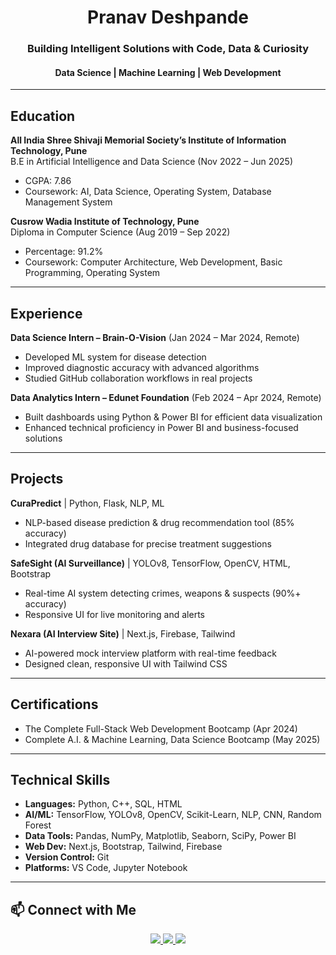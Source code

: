 <h1 align="center">Pranav Deshpande</h1>
<h3 align="center">Building Intelligent Solutions with Code, Data & Curiosity</h3>
<h4 align="center">Data Science | Machine Learning | Web Development</h4>

---

## Education

**All India Shree Shivaji Memorial Society’s Institute of Information Technology, Pune**  
B.E in Artificial Intelligence and Data Science (Nov 2022 – Jun 2025)  
- CGPA: 7.86  
- Coursework: AI, Data Science, Operating System, Database Management System  

**Cusrow Wadia Institute of Technology, Pune**  
Diploma in Computer Science (Aug 2019 – Sep 2022)  
- Percentage: 91.2%  
- Coursework: Computer Architecture, Web Development, Basic Programming, Operating System  

---

## Experience

**Data Science Intern – Brain-O-Vision** (Jan 2024 – Mar 2024, Remote)  
- Developed ML system for disease detection  
- Improved diagnostic accuracy with advanced algorithms  
- Studied GitHub collaboration workflows in real projects  

**Data Analytics Intern – Edunet Foundation** (Feb 2024 – Apr 2024, Remote)  
- Built dashboards using Python & Power BI for efficient data visualization  
- Enhanced technical proficiency in Power BI and business-focused solutions  

---

## Projects

**CuraPredict** | Python, Flask, NLP, ML  
- NLP-based disease prediction & drug recommendation tool (85% accuracy)  
- Integrated drug database for precise treatment suggestions  

**SafeSight (AI Surveillance)** | YOLOv8, TensorFlow, OpenCV, HTML, Bootstrap  
- Real-time AI system detecting crimes, weapons & suspects (90%+ accuracy)  
- Responsive UI for live monitoring and alerts  

**Nexara (AI Interview Site)** | Next.js, Firebase, Tailwind  
- AI-powered mock interview platform with real-time feedback  
- Designed clean, responsive UI with Tailwind CSS  

---

## Certifications

- The Complete Full-Stack Web Development Bootcamp (Apr 2024)  
- Complete A.I. & Machine Learning, Data Science Bootcamp (May 2025)  

---

## Technical Skills

- **Languages:** Python, C++, SQL, HTML  
- **AI/ML:** TensorFlow, YOLOv8, OpenCV, Scikit-Learn, NLP, CNN, Random Forest  
- **Data Tools:** Pandas, NumPy, Matplotlib, Seaborn, SciPy, Power BI  
- **Web Dev:** Next.js, Bootstrap, Tailwind, Firebase  
- **Version Control:** Git  
- **Platforms:** VS Code, Jupyter Notebook  

---

## 📫 Connect with Me
<p align="center">
  <a href="https://linkedin.com/in/pranav-deshpande-74a112269" target="_blank">
    <img src="https://img.shields.io/badge/LinkedIn-0A66C2?style=for-the-badge&logo=linkedin&logoColor=white"/>
  </a>
  <a href="mailto:pdeshpande540@gmail.com" target="_blank">
    <img src="https://img.shields.io/badge/Email-D14836?style=for-the-badge&logo=gmail&logoColor=white"/>
  </a>
  <a href="https://instagram.com/pranv_._" target="_blank">
    <img src="https://img.shields.io/badge/Instagram-E4405F?style=for-the-badge&logo=instagram&logoColor=white"/>
  </a>
</p>
